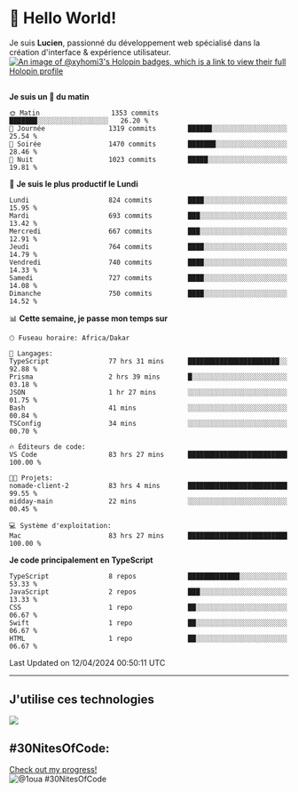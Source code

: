 # 👋 Hello World!

Je suis **Lucien**, passionné du développement web spécialisé dans la création d'interface & expérience utilisateur.
[![An image of @xyhomi3's Holopin badges, which is a link to view their full Holopin profile](https://holopin.me/xyhomi3)](https://holopin.io/@xyhomi3)

##

<!--START_SECTION:waka-->
**Je suis un 🐤 du matin** 

```text
🌞 Matin                  1353 commits        ███████░░░░░░░░░░░░░░░░░░   26.20 % 
🌆 Journée                1319 commits        ██████░░░░░░░░░░░░░░░░░░░   25.54 % 
🌃 Soirée                 1470 commits        ███████░░░░░░░░░░░░░░░░░░   28.46 % 
🌙 Nuit                   1023 commits        █████░░░░░░░░░░░░░░░░░░░░   19.81 % 
```
📅 **Je suis le plus productif le Lundi** 

```text
Lundi                    824 commits         ████░░░░░░░░░░░░░░░░░░░░░   15.95 % 
Mardi                    693 commits         ███░░░░░░░░░░░░░░░░░░░░░░   13.42 % 
Mercredi                 667 commits         ███░░░░░░░░░░░░░░░░░░░░░░   12.91 % 
Jeudi                    764 commits         ████░░░░░░░░░░░░░░░░░░░░░   14.79 % 
Vendredi                 740 commits         ████░░░░░░░░░░░░░░░░░░░░░   14.33 % 
Samedi                   727 commits         ████░░░░░░░░░░░░░░░░░░░░░   14.08 % 
Dimanche                 750 commits         ████░░░░░░░░░░░░░░░░░░░░░   14.52 % 
```


📊 **Cette semaine, je passe mon temps sur** 

```text
🕑︎ Fuseau horaire: Africa/Dakar

💬 Langages: 
TypeScript               77 hrs 31 mins      ███████████████████████░░   92.88 % 
Prisma                   2 hrs 39 mins       █░░░░░░░░░░░░░░░░░░░░░░░░   03.18 % 
JSON                     1 hr 27 mins        ░░░░░░░░░░░░░░░░░░░░░░░░░   01.75 % 
Bash                     41 mins             ░░░░░░░░░░░░░░░░░░░░░░░░░   00.84 % 
TSConfig                 34 mins             ░░░░░░░░░░░░░░░░░░░░░░░░░   00.70 % 

🔥 Éditeurs de code: 
VS Code                  83 hrs 27 mins      █████████████████████████   100.00 % 

🐱‍💻 Projets: 
nomade-client-2          83 hrs 4 mins       █████████████████████████   99.55 % 
midday-main              22 mins             ░░░░░░░░░░░░░░░░░░░░░░░░░   00.45 % 

💻 Système d'exploitation: 
Mac                      83 hrs 27 mins      █████████████████████████   100.00 % 
```

**Je code principalement en TypeScript** 

```text
TypeScript               8 repos             █████████████░░░░░░░░░░░░   53.33 % 
JavaScript               2 repos             ███░░░░░░░░░░░░░░░░░░░░░░   13.33 % 
CSS                      1 repo              ██░░░░░░░░░░░░░░░░░░░░░░░   06.67 % 
Swift                    1 repo              ██░░░░░░░░░░░░░░░░░░░░░░░   06.67 % 
HTML                     1 repo              ██░░░░░░░░░░░░░░░░░░░░░░░   06.67 % 
```




 Last Updated on 12/04/2024 00:50:11 UTC
<!--END_SECTION:waka-->
---

## J'utilise ces technologies

<p align="left">
  <a href="https://skillicons.dev">
    <img src="https://skillicons.dev/icons?i=ts,js,md,scss,tailwind,react,redux,docker,express,astro,vite,nextjs,vercel,figma,ableton" />
  </a>
</p>

## #30NitesOfCode:
  [Check out my progress!](https://www.codedex.io/@1oua/30-nites-of-code)  
  ![@1oua #30NitesOfCode](https://www.codedex.io/api/petStatus?user=1oua)
